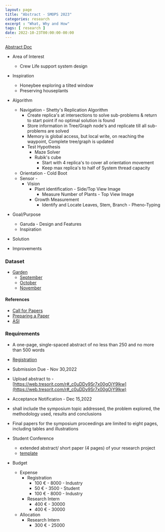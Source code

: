 ```yaml
---
layout: page
title: "Abstract - SMOPS 2023"
categories: research
excerpt : "What, Why and How"
tags: [ research ]
date: 2022-10-23T00:00:00-00:00
---
```



[Abstract Doc](https://drive.google.com/drive/folders/1Zptr0wguDIf69dim9kRaKsrsZJURDl8Y)

* Area of Interest
  * Crew Life support system design
* Inspiration 
  * Honeybee exploring a tilted window
  * Preserving houseplants
* Algorithm
  * Navigation - Shetty's Replication Algorithm
    * Create replica's at intersections to solve sub-problems & return to start point if no optimal
      solution is found
    * Store information in Tree/Graph node's and replicate till all sub-problems are solved
    * Memory is global access, but local write, on reaching the waypoint, Complete tree/graph is updated
    * Test Hypothesis
      * Maze Solver
      * Rubik's cube
        * Start with 4 replica's to cover all orientation movement
        * Keep max replica's to half of System thread capacity
  * Orientation - Cold Boot
  * Sensor - 
    * Vision
      * Plant identification - Side/Top View Image
        * Measure Number of Plants - Top View Image
      * Growth Measurement
        * Identify and Locate Leaves, Stem, Branch - Pheno-Typing


* Goal/Purpose
  * Garuda - Design and Features
   * Inspiration
* Solution
* Improvements




### Dataset
* [Garden](https://drive.google.com/drive/folders/1EDIMIQW_aUz8CD1a7xyfwJKxZndEpPis)
  * [September](https://drive.google.com/drive/folders/1-dbfPMRMsVlnkz_R8ERDL1YprW7sFv7o)
  * [October](https://drive.google.com/drive/folders/1-fPhu5mxJ7S9KzACrgEJuxEr_ynsnpXj)
  * [November](https://drive.google.com/drive/folders/1-6qveJulSKgxcGobg0BMpaNMaEriueEq)


#### References
* [Call for Papers](https://smops2023.istrac.gov.in/#Abstract)
* [Preparing a Paper](https://iaaspace.org/publications/acta-astronautica/#PUBactaHowPub)
* [ASI](https://www.asindia.org/)

### Requirements
* A one-page, single-spaced abstract of no less than 250 and no more than 500 words
* [Registration](https://www.asindia.org/individual-registration)
* Submission Due - Nov 30,2022
* Upload abstract to - [https://web.tresorit.com/r#_c0uDDy9Sr7x00gOjY9lkw](https://web.tresorit.com/r#_c0uDDy9Sr7x00gOjY9lkw)
* Acceptance Notification - Dec 15,2022
* shall include the symposium topic addressed, the problem explored, the methodology used, results and conclusions
* Final papers for the symposium proceedings are limited to eight pages, including tables and illustrations
* Student Conference
  * extended abstract/ short paper (4 pages) of your research project
  * [template](https://iaaspace.org/wp-content/uploads/iaa/Scientific%20Activity/conf/smops2023/abstractsmops2023.doc)

* Budget
  * Expense
    * Registration
      * 100 € - 8000 - Industry
      * 50 € -  3500 - Student 
      * 100 € - 8000 - Industry
    * Research Intern
      * 400 € - 30000
      * 400 € - 30000
  * Allocation
    * Research Intern
      * 300 € - 25000
     